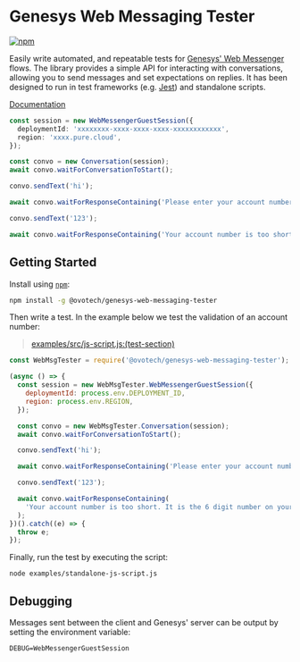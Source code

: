 # Genesys Web Messaging Tester

[![npm](https://img.shields.io/npm/v/@ovotech/genesys-web-messaging-tester)](https://www.npmjs.com/package/@ovotech/genesys-web-messaging-tester)

Easily write automated, and repeatable tests
for [Genesys' Web Messenger](https://help.mypurecloud.com/articles/web-messaging-overview/)
flows. The library provides a simple API for interacting with conversations, allowing you to send messages and set
expectations on replies. It has been designed to run in test frameworks
(e.g. [Jest](https://jestjs.io/)) and standalone scripts.

[Documentation](https://github.com/ovotech/genesys-web-messaging-tester/tree/main/docs/README.md)

```typescript
const session = new WebMessengerGuestSession({
  deploymentId: 'xxxxxxxx-xxxx-xxxx-xxxx-xxxxxxxxxxxx',
  region: 'xxxx.pure.cloud',
});

const convo = new Conversation(session);
await convo.waitForConversationToStart();

convo.sendText('hi');

await convo.waitForResponseContaining('Please enter your account number');

convo.sendText('123');

await convo.waitForResponseContaining('Your account number is too short. It is the 6 digit number on your bills');
```

## Getting Started

Install using [`npm`](https://www.npmjs.com/package/@ovotech/genesys-web-messaging-tester):

```bash
npm install -g @ovotech/genesys-web-messaging-tester
```

Then write a test. In the example below we test the validation of an account number:

> [examples/src/js-script.js:(test-section)](https://github.com/ovotech/genesys-web-messaging-tester/tree/main/packages/genesys-web-messaging-tester/examples/src/js-script.js#L3-L27)

```javascript
const WebMsgTester = require('@ovotech/genesys-web-messaging-tester');

(async () => {
  const session = new WebMsgTester.WebMessengerGuestSession({
    deploymentId: process.env.DEPLOYMENT_ID,
    region: process.env.REGION,
  });

  const convo = new WebMsgTester.Conversation(session);
  await convo.waitForConversationToStart();

  convo.sendText('hi');

  await convo.waitForResponseContaining('Please enter your account number');

  convo.sendText('123');

  await convo.waitForResponseContaining(
    'Your account number is too short. It is the 6 digit number on your bills',
  );
})().catch((e) => {
  throw e;
});
```

Finally, run the test by executing the script:

```shell
node examples/standalone-js-script.js
```

## Debugging

Messages sent between the client and Genesys' server can be output by setting the environment variable:

```shell
DEBUG=WebMessengerGuestSession
```

